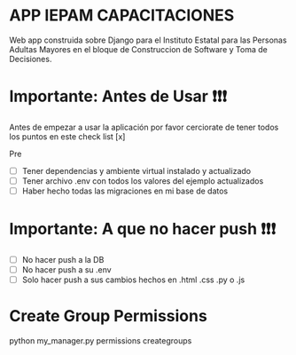 # APP IEPAM CAPACITACIONES
Web app construida sobre Django para el Instituto Estatal para las Personas Adultas Mayores en el bloque de Construccion de Software y Toma de Decisiones.


# Importante: Antes de Usar ❗❗❗
Antes de empezar a usar la aplicación por favor cerciorate de tener todos los puntos en este check list [x]

Pre

* [ ] Tener dependencias y ambiente virtual instalado y actualizado
* [ ] Tener archivo .env con todos los valores del ejemplo actualizados
* [ ] Haber hecho todas las migraciones en mi base de datos

# Importante: A que no hacer push ❗❗❗
* [ ] No hacer push a la DB
* [ ] No hacer push a su .env
* [ ] Solo hacer push a sus cambios hechos en .html .css .py o .js

# Create Group Permissions
python my_manager.py permissions creategroups
